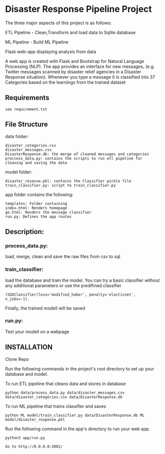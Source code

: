 # Disaster Response Pipeline Project
The three major aspects of this project is as follows:

ETL Pipeline - Clean,Transform and load data to Sqlite database

ML Pipeline - Build ML Pipeline

Flask web-app displaying analysis from data

A web app is created with Flask and Bootstrap for Natural Language Processing (NLP). The app provides an interface for new messages, (e.g. Twitter messages scanned by disaster relief agencies in a Disaster Response situation). Whenever you type a message it is classified into 37 Categories based on the learnings from the trained dataset

## Requirements
    see requirement.txt

## File Structure
data folder:

    disaster_categories.csv
    disaster_messages.csv
    DisasterResponse.db: the merge of cleaned messages and categories
    proccess_data.py: contains the scripts to run etl pipeline for cleaning and saving the data

model folder:

    disaster_resonse.pkl: contains the Classifier pickle file
    train_classifier.py: script to train_classifier.py

app folder contains the following:

    templates: Folder containing
    index.html: Renders homepage
    go.html: Renders the message classifier
    run.py: Defines the app routes

## Description:
### process_data.py:

load, merge, clean and save the raw files from csv to sql

### train_classifier:

load the database and train the model. You can try a basic classifier without any additional parameters or use the predifined classifier

    (SGDClassifier(loss='modified_huber', penalty='elasticnet', n_jobs=-1).
    
Finally, the trained modell will be saved

### run.py:

Test your modell on a webpage

## INSTALLATION

Clone Repo

Run the following commands in the project's root directory to set up your database and model.


To run ETL pipeline that cleans data and stores in database

    python data/process_data.py data/disaster_messages.csv data/disaster_categories.csv data/DisasterResponse.db


To run ML pipeline that trains classifier and saves

    python ML model/train_classifier.py data/DisasterResponse.db ML model/disaster_response.pkl


Run the following command in the app's directory to run your web app. 

    python3 app/run.py

    Go to http://0.0.0.0:3001/
